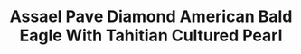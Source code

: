 ---
title: Assael Pave Diamond American Bald Eagle With Tahitian Cultured Pearl
description: |
  A beautifully rendered American Bald Eagle grasps a Tahitian Pearl in its talons in this sparkling, inspired pendant necklace.
specs: |
  11.7mm x 15.9mm Tahitian Natural Color Cultured Pearl with 7.31 carats of White Diamonds, set in 18K White Gold.
images:
  - image_path: /uploads/assael-pave-diamond-american-bald-eagle-with-tahitian-cultured-pearl.png
_category:
order: 4
categories:
  - necklaces
---
